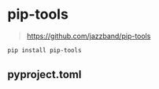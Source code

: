 # pip-tools
> https://github.com/jazzband/pip-tools

```sh
pip install pip-tools
```


## pyproject.toml

